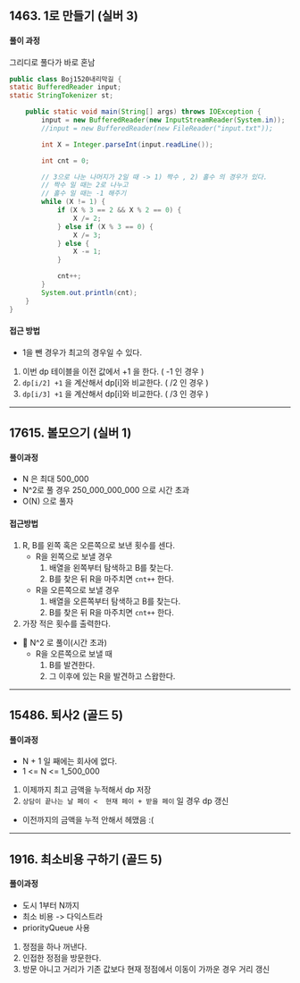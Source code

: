 ## 1463. 1로 만들기 (실버 3)

#### 풀이 과정

그리디로 풀다가 바로 혼남

```java
public class Boj1520내리막길 {
static BufferedReader input;
static StringTokenizer st;

    public static void main(String[] args) throws IOException {
        input = new BufferedReader(new InputStreamReader(System.in));
        //input = new BufferedReader(new FileReader("input.txt"));

        int X = Integer.parseInt(input.readLine());

        int cnt = 0;

        // 3으로 나눈 나머지가 2일 때 -> 1) 짝수 , 2) 홀수 의 경우가 있다.
        // 짝수 일 때는 2로 나누고
        // 홀수 일 때는 -1 해주기
        while (X != 1) {
            if (X % 3 == 2 && X % 2 == 0) {
                X /= 2;
            } else if (X % 3 == 0) {
                X /= 3;
            } else {
                X -= 1;
            }

            cnt++;
        }
        System.out.println(cnt);
    }
}

```

#### 접근 방법
  - 1을 뺀 경우가 최고의 경우일 수 있다.
  1. 이번 dp 테이블을 이전 값에서 +1 을 한다. ( -1 인 경우 )
  2. `dp[i/2] +1` 을 계산해서 dp[i]와 비교한다. ( /2 인 경우 )
  3. `dp[i/3] +1` 을 계산해서 dp[i]와 비교한다. ( /3 인 경우 )

---

## 17615. 볼모으기 (실버 1)

#### 풀이과정

- N 은 최대 500_000
- N^2로 풀 경우 250_000_000_000 으로 시간 초과
- O(N) 으로 풀자

#### 접근방법

1. R, B를 왼쪽 혹은 오른쪽으로 보낸 횟수를 센다.
    - R을 왼쪽으로 보낼 경우
        1. 배열을 왼쪽부터 탐색하고 B를 찾는다.
        2. B를 찾은 뒤 R을 마주치면 `cnt++` 한다.
    - R을 오른쪽으로 보낼 경우
        1. 배열을 오른쪽부터 탐색하고 B를 찾는다.
        2. B를 찾은 뒤 R을 마주치면 `cnt++` 한다.
2. 가장 적은 횟수를 출력한다.

- 🚨 N^2 로 풀이(시간 초과)
    - R을 오른쪽으로 보낼 때
        1. B를 발견한다. 
        2. 그 이후에 있는 R을 발견하고 스왑한다.
---

## 15486. 퇴사2 (골드 5)

#### 풀이과정
- N + 1 일 째에는 회사에 없다.
- 1 <= N <= 1_500_000

1. 이제까지 최고 금액을 누적해서 dp 저장
2. `상담이 끝나는 날 페이 <  현재 페이 + 받을 페이` 일 경우 dp 갱신

- 이전까지의 금액을 누적 안해서 헤맸음 :(


---

## 1916. 최소비용 구하기 (골드 5)

#### 풀이과정
- 도시 1부터 N까지
- 최소 비용 -> 다익스트라
- priorityQueue 사용
	
1. 정점을 하나 꺼낸다.
2. 인접한 정점을 방문한다.
3. 방문 아니고 거리가 기존 값보다 현재 정점에서 이동이 가까운 경우 거리 갱신